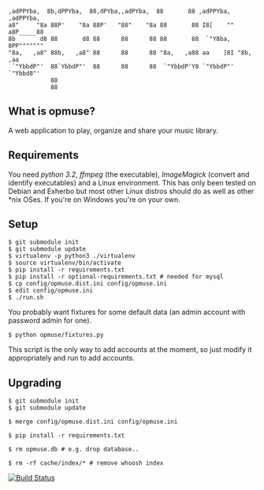 
    ,adPPYba,  8b,dPPYba,  88,dPYba,,adPYba,  88       88 ,adPPYba,  ,adPPYba,
    a8"     "8a 88P'    "8a 88P'   "88"    "8a 88       88 I8[    "" a8P_____88
    8b       d8 88       d8 88      88      88 88       88  `"Y8ba,  8PP"""""""
    "8a,   ,a8" 88b,   ,a8" 88      88      88 "8a,   ,a88 aa    ]8I "8b,   ,aa
     `"YbbdP"'  88`YbbdP"'  88      88      88  `"YbbdP'Y8 `"YbbdP"'  `"Ybbd8"'
                88
                88

What is opmuse?
---------------

A web application to play, organize and share your music library.

Requirements
------------

You need *python 3.2*, *ffmpeg* (the executable), *ImageMagick* (convert and
identify executables) and a Linux environment. This has only been tested on
Debian and Exherbo but most other Linux distros should do as well as other \*nix
OSes. If you're on Windows you're on your own.

Setup
-----

    $ git submodule init
    $ git submodule update
    $ virtualenv -p python3 ./virtualenv
    $ source virtualenv/bin/activate
    $ pip install -r requirements.txt
    $ pip install -r optional-requirements.txt # needed for mysql
    $ cp config/opmuse.dist.ini config/opmuse.ini
    $ edit config/opmuse.ini
    $ ./run.sh

You probably want fixtures for some default data (an admin account with password
admin for one).

    $ python opmuse/fixtures.py

This script is the only way to add accounts at the moment, so just modify it
appropriately and run to add accounts.

Upgrading
---------

    $ git submodule init
    $ git submodule update

    $ merge config/opmuse.dist.ini config/opmuse.ini

    $ pip install -r requirements.txt

    $ rm opmuse.db # e.g. drop database..

    $ rm -rf cache/index/* # remove whoosh index

[![Build Status](https://secure.travis-ci.org/opmuse/opmuse.png?branch=master)](http://travis-ci.org/inty/opmuse)


